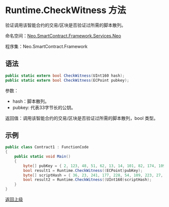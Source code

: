 # Runtime.CheckWitness 方法

验证调用该智能合约的交易/区块是否验证过所需的脚本散列。

命名空间：[Neo.SmartContract.Framework.Services.Neo](../../neo.md)

程序集：Neo.SmartContract.Framework

## 语法

```c#
public static extern bool CheckWitness(UInt160 hash);
public static extern bool CheckWitness(ECPoint pubkey);
```

参数：

- hash：脚本散列。
- pubkey: 代表33字节长的公钥。

返回值：调用该智能合约的交易/区块是否验证过所需的脚本散列，bool 类型。

## 示例

```c#
public class Contract1 : FunctionCode
{
    public static void Main()
    {
        byte[] pubKey = { 2, 123, 48, 51, 62, 13, 14, 101, 82, 174, 109, 29, 169, 249, 64, 159, 85, 30, 53, 238, 151, 25, 48, 94, 148, 93, 196, 220, 186, 153, 132, 86, 202 };
        bool result1 = Runtime.CheckWitness((ECPoint)pubKey);
        byte[] scriptHash = { 36, 23, 241, 177, 228, 54, 109, 223, 27, 237, 139, 54, 207, 38, 132, 101, 172, 3, 10, 73 };
        bool result2 = Runtime.CheckWitness((UInt160)scriptHash);
    }
}
```



[返回上级](../Runtime.md)